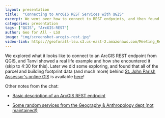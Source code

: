 ```yaml
---
layout: presentation
title:  "Connecting to ArcGIS REST Services with QGIS"
excerpt: We went over how to connect to REST endpoints, and then found some new ones to explore.
categories: presentation
tags: ["QGIS", "ArcGIS-REST"]
author: Geo for All - LSU
image: "img/screenshot-arcgis-rest.jpg"
video-link: https://geoforall-lsu.s3.us-east-2.amazonaws.com/Meeting_Records/2020-09-24+12.03.16+Geo+for+All+-+LSU+8831066010/zoom_0.mp4
---
```


We explored what it looks like to connect to an ArcGIS REST endpoint from QGIS, and Tanvi showed a real life example and how she encountered it (skip to 4:30 for this). Later we did some exploring, and found that all of the parcel and building footprint data (and much more) behind [St. John Parish Assessor's online GIS](https://atlas.geoportalmaps.com/stjohn_public) is available [here](https://services.geoportalmaps.com/arcgis/rest/services/StJohn_Public_Services/MapServer/)!

Other notes from the chat:

- [Basic description of an ArcGIS REST endpoint](http://resources.esri.com/help/9.3/arcgisserver/adf/dotnet/developer/ArcGIS/REST/overview.htm)

- [Some random services from the Geography & Anthropology dept (not maintained!)](https://services9.arcgis.com/SDQDNhpG8jikA0D1/arcgis/rest/services)
